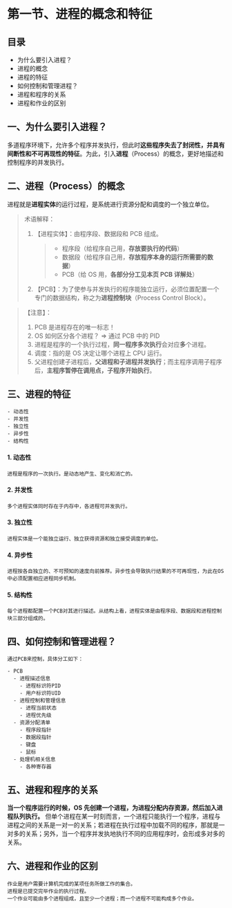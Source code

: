 # 第一节、进程的概念和特征

## 目录

- 为什么要引入进程？
- 进程的概念
- 进程的特征
- 如何控制和管理进程？
- 进程和程序的关系
- 进程和作业的区别

## 一、为什么要引入进程？

多道程序环境下，允许多个程序并发执行，但此时**这些程序失去了封闭性，并具有间断性和不可再现性的特征**。为此，引入**进程**（Process）的概念，更好地描述和控制程序的并发执行。

## 二、进程（Process）的概念

进程就是**进程实体**的运行过程，是系统进行资源分配和调度的一个独立单位。

> 术语解释：
>
> 1. 【进程实体】：由程序段、数据段和 PCB 组成。
>    > - 程序段（给程序自己用，**存放要执行的代码**）
>    > - 数据段（给程序自己用，**存放程序本身的运行所需要的数据**）
>    > - PCB（给 OS 用，**各部分分工见本页 PCB 详解处**）
> 2. 【PCB】：为了使参与并发执行的程序能独立运行，必须位置配置一个专门的数据结构，称之为**进程控制块**（Process Control Block）。

> 【注意】：
>
> 1. PCB 是进程存在的唯一标志！
> 2. OS 如何区分各个进程？ => 通过 PCB 中的 PID
> 3. 进程是程序的一个执行过程，**同一程序多次执行**会对应**多**个进程。
> 4. 调度：指的是 OS 决定让哪个进程上 CPU 运行。
> 5. 父进程创建子进程后，**父进程和子进程并发执行**；而主程序调用子程序后，**主程序暂停在调用点，子程序开始执行**。

## 三、进程的特征

    - 动态性
    - 并发性
    - 独立性
    - 异步性
    - 结构性

#### 1. 动态性

    进程是程序的一次执行。是动态地产生、变化和消亡的。

#### 2. 并发性

    多个进程实体同时存在于内存中，各进程可并发执行。

#### 3. 独立性

    进程实体是一个能独立运行、独立获得资源和独立接受调度的单位。

#### 4. 异步性

    进程按各自独立的、不可预知的速度向前推荐。异步性会导致执行结果的不可再现性，为此在OS中必须配置相应进程同步机制。

#### 5. 结构性

    每个进程都配置一个PCB对其进行描述。从结构上看，进程实体是由程序段、数据段和进程控制块三部分组成的。

## 四、如何控制和管理进程？

    通过PCB来控制，具体分工如下：

    - PCB
      - 进程描述信息
        - 进程标识符PID
        - 用户标识符UID
      - 进程控制和管理信息
        - 进程当前状态
        - 进程优先级
      - 资源分配清单
        - 程序段指针
        - 数据段指针
        - 键盘
        - 鼠标
      - 处理机相关信息
        - 各种寄存器

## 五、进程和程序的关系

**当一个程序运行的时候，OS 先创建一个进程，为进程分配内存资源，然后加入进程队列执行。** 但单个进程在某一时刻而言，一个进程只能执行一个程序，进程与进程之间的关系是一对一的关系；若进程在执行过程中加载不同的程序，那就是一对多的关系；另外，当一个程序并发执地执行不同的应用程序时，会形成多对多的关系。

## 六、进程和作业的区别

    作业是用户需要计算机完成的某项任务所做工作的集合。
    进程是已提交完毕作业的执行过程。
    一个作业可能由多个进程组成，且至少一个进程；而一个进程不可能构成多个作业。

